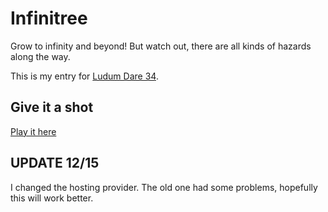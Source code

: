 # Infinitree
Grow to infinity and beyond! But watch out, there are all kinds of hazards along the way.

This is my entry for [Ludum Dare 34](http://ludumdare.com/compo/).

## Give it a shot
[Play it here](https://cdn.rawgit.com/attilahorvath/infinitree/master/index.html)

## UPDATE 12/15
I changed the hosting provider. The old one had some problems, hopefully this will work better.
